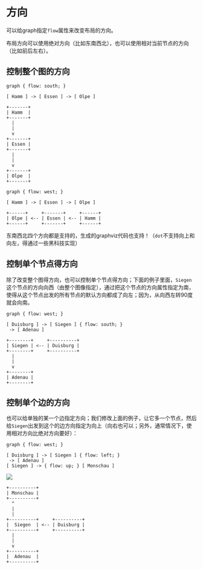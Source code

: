 # 方向

可以给graph指定`flow`属性来改变布局的方向。

布局方向可以使用绝对方向（比如东南西北），也可以使用相对当前节点的方向（比如前后左右）。

## 控制整个图的方向

```
graph { flow: south; }

[ Hamm ] -> [ Essen ] -> [ Olpe ]
```

```
+-------+
| Hamm  |
+-------+
  |
  |
  v
+-------+
| Essen |
+-------+
  |
  |
  v
+-------+
| Olpe  |
+-------+
```

```
graph { flow: west; }

[ Hamm ] -> [ Essen ] -> [ Olpe ]
```

```
+------+     +-------+     +------+
| Olpe | <-- | Essen | <-- | Hamm |
+------+     +-------+     +------+
```

东南西北四个方向都是支持的，生成的graphviz代码也支持！（`dot`不支持向上和向左，得通过一些黑科技实现）

## 控制单个节点得方向

除了改变整个图得方向，也可以控制单个节点得方向；下面的例子里面，`Siegen`这个节点的方向向西（由整个图像指定），通过把这个节点的方向属性指定为南，使得从这个节点出发的所有节点的默认方向都成了向左；因为，从向西左转90度就会向南。

```
graph { flow: west; }

[ Duisburg ] -> [ Siegen ] { flow: south; }
 -> [ Adenau ]
```

```
+--------+     +----------+
| Siegen | <-- | Duisburg |
+--------+     +----------+
  |
  |
  v
+--------+
| Adenau |
+--------+
```

## 控制单个边的方向

也可以给单独的某一个边指定方向；我们修改上面的例子，让它多一个节点，然后给`Siegen`出发到这个的边方向指定为向上（向右也可以；另外，通常情况下，使用相对方向比绝对方向要好）：

```
graph { flow: west; }

[ Duisburg ] -> [ Siegen ] { flow: left; }
 -> [ Adenau ]
[ Siegen ] -> { flow: up; } [ Monschau ]
```

![](http://bloodgate.com/perl/graph/manual/img/flow.png)

```
+----------+
| Monschau |
+----------+
  ^
  |
  |
+----------+     +----------+
|  Siegen  | <-- | Duisburg |
+----------+     +----------+
  |
  |
  v
+----------+
|  Adenau  |
+----------+
```
